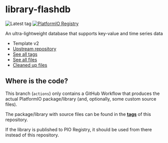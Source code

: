 # library-flashdb

![Latest tag](https://img.shields.io/github/v/tag/libretiny-eu/library-flashdb?label=latest%20tag)
[![PlatformIO Registry](https://badges.registry.platformio.org/packages/libretiny-eu/library/FlashDB.svg)](https://registry.platformio.org/libraries/libretiny-eu/FlashDB)

An ultra-lightweight database that supports key-value and time series data

- Template v2
- [Upstream repository](https://github.com/armink/FlashDB)
- [See all tags](https://github.com/libretiny-eu/library-flashdb/tags)
- [See all files](https://github.com/libretiny-eu/library-flashdb/tree/platformio)
- [Cleaned up files](https://github.com/libretiny-eu/library-flashdb/blob/actions/.github/workflows/platformio-package.yml#L67-75)

## Where is the code?

This branch (`actions`) only contains a GitHub Workflow that produces the actual PlatformIO package/library (and, optionally, some custom source files).

The package/library with source files can be found in the [**tags**](https://github.com/libretiny-eu/library-flashdb/tags) of this repository.

If the library is published to PIO Registry, it should be used from there instead of this repository.
